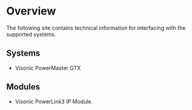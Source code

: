 # Overview
The following site contains technical information for interfacing with the supported systems.

## Systems
- Visonic PowerMaster GTX

## Modules
- Visonic PowerLink3 IP Module.